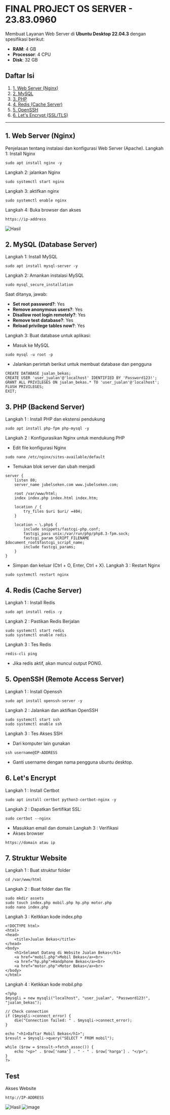 # FINAL PROJECT OS SERVER - 23.83.0960

Membuat Layanan Web Server di **Ubuntu Desktop 22.04.3** dengan spesifikasi berikut:
- **RAM**: 4 GB  
- **Processor**: 4 CPU  
- **Disk**: 32 GB

## Daftar Isi
1. [1. Web Server (Nginx)](#1-web-server-nginx)
2. [2. MySQL](#2-mysql-dabase-server)
3. [3. PHP](#3-php)
4. [4. Redis (Cache Server)](#4-redis-server)
5. [5. OpenSSH](#5-openssh)
6. [6. Let's Encrypt (SSL/TLS)](#6-lets-encrypt)

---

## 1. Web Server (Nginx)
Penjelasan tentang instalasi dan konfigurasi Web Server (Apache).
Langkah 1: Install Nginx
```
sudo apt install nginx -y
```
Langkah 2: jalankan Nginx
```
sudo systemctl start nginx
```
Langkah 3: aktifkan nginx 
```
sudo systemctl enable nginx
```
Langkah 4: Buka browser dan akses 
```
https://ip-address
```
![Hasil](.png)
## 2. MySQL (Database Server)
Langkah 1: Install MySQL
```
sudo apt install mysql-server -y
```
Langkah 2: Amankan instalasi MySQL
```
sudo mysql_secure_installation
```
Saat ditanya, jawab:
- **Set root password?**: Yes
- **Remove anonymous users?**: Yes
- **Disallow root login remotely?**: Yes
- **Remove test database?**: Yes
- **Reload privilege tables now?**: Yes

Langkah 3: Buat database untuk aplikasi:
- Masuk ke MySQL
```
sudo mysql -u root -p
```
- Jalankan perintah berikut untuk membuat database dan pengguna
```
CREATE DATABASE jualan_bekas;
CREATE USER 'user_jualan'@'localhost' IDENTIFIED BY 'Password123!';
GRANT ALL PRIVILEGES ON jualan_bekas.* TO 'user_jualan'@'localhost';
FLUSH PRIVILEGES;
EXIT;
```
## 3. PHP (Backend Server)
Langkah 1 : Install PHP dan ekstensi pendukung
```
sudo apt install php-fpm php-mysql -y
```
Langkah 2 : Konfigurasikan Nginx untuk mendukung PHP
- Edit file konfigurasi Nginx
```
sudo nano /etc/nginx/sites-available/default
```
- Temukan blok server dan ubah menjadi
```
server {
    listen 80;
    server_name jubelseken.com www.jubelseken.com;

    root /var/www/html;
    index index.php index.html index.htm;

    location / {
        try_files $uri $uri/ =404;
    }

    location ~ \.php$ {
        include snippets/fastcgi-php.conf;
        fastcgi_pass unix:/var/run/php/php8.3-fpm.sock;
        fastcgi_param SCRIPT_FILENAME $document_root$fastcgi_script_name;
        include fastcgi_params;
    }
}
```
- Simpan dan keluar (Ctrl + O, Enter, Ctrl + X).
Langkah 3 : Restart Nginx
```
sudo systemctl restart nginx
```
## 4. Redis (Cache Server)
Langkah 1 : Install Redis
```
sudo apt install redis -y
```
Langkah 2 : Pastikan Redis Berjalan
```
sudo systemctl start redis
sudo systemctl enable redis
```
Langkah 3 : Tes Redis
```
redis-cli ping
```
- Jika redis aktif, akan muncul output PONG.
## 5. OpenSSH (Remote Access Server)
Langkah 1 : Install Openssh
```
sudo apt install openssh-server -y
```
Langkah 2 : Jalankan dan aktifkan OpenSSH
```
sudo systemctl start ssh
sudo systemctl enable ssh
```
Langkah 3 : Tes Akses SSH
- Dari komputer lain gunakan
```
ssh username@IP-ADDRESS
```
- Ganti username dengan nama pengguna ubuntu desktop.
## 6. Let's Encrypt
Langkah 1 : Install Certbot
```
sudo apt install certbot python3-certbot-nginx -y
```
Langkah 2 : Dapatkan Sertifikat SSL:
```
sudo certbot --nginx
```
- Masukkan email dan domain
Langkah 3 : Verifikasi
- Akses browser
```
https://domain atau ip
```
## 7. Struktur Website
Langkah 1 : Buat struktur folder
```
cd /var/www/html
```
Langkah 2 : Buat folder dan file
```
sudo mkdir assets
sudo touch index.php mobil.php hp.php motor.php
sudo nano index.php
```
Langkah 3 : Keitkkan kode index.php
```
<!DOCTYPE html>
<html>
<head>
    <title>Jualan Bekas</title>
</head>
<body>
    <h1>Selamat Datang di Website Jualan Bekas</h1>
    <a href="mobil.php">Mobil Bekas</a><br>
    <a href="hp.php">Handphone Bekas</a><br>
    <a href="motor.php">Motor Bekas</a><br>
</body>
</html>
```
Langkah 4 : Ketikkan kode mobil.php
```
<?php
$mysqli = new mysqli("localhost", "user_jualan", "Password123!", "jualan_bekas");

// Check connection
if ($mysqli->connect_error) {
    die("Connection failed: " . $mysqli->connect_error);
}

echo "<h1>Daftar Mobil Bekas</h1>";
$result = $mysqli->query("SELECT * FROM mobil");

while ($row = $result->fetch_assoc()) {
    echo "<p>" . $row['nama'] . " - " . $row['harga'] . "</p>";
}
?>
```
## Test
Akses Website
```
http://IP-ADDRESS
```
![Hasil](index.png)
![image](mobil.png)
